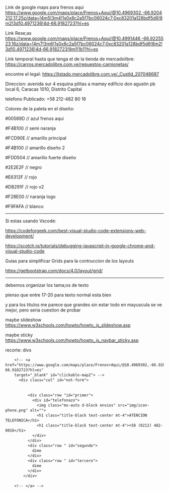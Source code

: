 
Link de google maps para frenos aqui
https://www.google.com/maps/place/Frenos+Aqui/@10.4969302,-66.9204212,17.25z/data=!4m5!3m4!1s0x8c2a5f7bc06024c7:0xc83201a128bdf5d6!8m2!3d10.4971236!4d-66.9182723?hl=es

Link Rese;as
https://www.google.com/maps/place/Frenos+Aqui/@10.4991446,-66.9225523,16z/data=!4m7!3m6!1s0x8c2a5f7bc06024c7:0xc83201a128bdf5d6!8m2!3d10.4971236!4d-66.9182723!9m1!1b1?hl=es

Link temporal hasta que tenga el de la tienda de mercadolibre:
https://carros.mercadolibre.com.ve/repuestos-camionetas/

encontre el legal:
https://listado.mercadolibre.com.ve/_CustId_207048687 

Direccion:
avenida sur 4 esquina pilitas a mamey edificio don agustin pb local 6, Caracas 1010, Distrito Capital

telefono Publicado:
+58 212-482 80 16

Colores de la paleta en el diseño:

#00589D // azul frenos aqui

#F4B100 // semi naranja

#FCD90E // amarillo principal

#F4B100 // amarillo diseño 2

#FDD504 // amarillo fuerte diseño

#2E2E2F // negro

#E6312F // rojo

#DB291F // rojo v2

#F28E00 // naranja logo

#F9FAFA // blanco

------------------------------------------------

Si estas usando Vscode:

https://codeforgeek.com/best-visual-studio-code-extensions-web-development/

https://scotch.io/tutorials/debugging-javascript-in-google-chrome-and-visual-studio-code

Guias para simplificar Grids para la contruccion de los layouts

https://getbootstrap.com/docs/4.0/layout/grid/


--------------------------------------------------------

debemos organizar los tama;os de texto

pienso que entre 17-20 para texto normal esta bien

y para los titulos me parece que grandes sin estar todo en mayuscula se ve mejor, pero seria cuestion de probar


maybe slideshow
https://www.w3schools.com/howto/howto_js_slideshow.asp

maybe sticky
https://www.w3schools.com/howto/howto_js_navbar_sticky.asp


recorte: divs

        <!-- <a href="https://www.google.com/maps/place/Frenos+Aqui/@10.4969302,-66.9204212,17.25z/data=!4m5!3m4!1s0x8c2a5f7bc06024c7:0xc83201a128bdf5d6!8m2!3d10.4971236!4d-66.9182723?hl=es"
        target="_blank" id="clickable-map2"> -->
          <div class="col" id="not-form">


              <div class="row "id="primer">
                <div id="telefonazo">
                  <img class="mx-auto d-block envios" src="img/icon-phone.png" alt="">
                  <h1 class="title-black text-center mt-4">ATENCION TELEFONICA</h1>
                  <h1 class="title-black text-center mt-4">+58 (0212) 482-8016</h1>
                </div>
              </div>
              <div class="row " id="segundo">
                dime
              </div>
              <div class="row " id="tercero">
                dime
              </div>
            </div>

        <!-- </a> -->